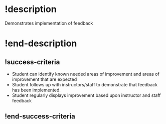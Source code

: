 # !description 
Demonstrates implementation of feedback
# !end-description 

## !success-criteria 
- Student can identify known needed areas of improvement and areas of improvement that are expected 
- Student follows up with instructors/staff to demonstrate that feedback has been implemented.
- Student regularly displays improvement based upon instructor and staff feedback 
## !end-success-criteria  
